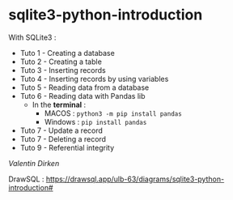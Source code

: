 # sqlite3-python-introduction

With SQLite3 : 
- Tuto 1 - Creating a database
- Tuto 2 - Creating a table
- Tuto 3 - Inserting records
- Tuto 4 - Inserting records by using variables
- Tuto 5 - Reading data from a database
- Tuto 6 - Reading data with Pandas lib
  - In the **terminal** :
    - MACOS : `python3 -m pip install pandas`
    - Windows : `pip install pandas`
- Tuto 7 - Update a record
- Tuto 7 - Deleting a record
- Tuto 9 - Referential integrity

_Valentin Dirken_

DrawSQL : 
[https://drawsql.app/ulb-63/diagrams/sqlite3-python-introduction#
](https://drawsql.app/ulb-63/diagrams/sqlite3-python-introduction#)

